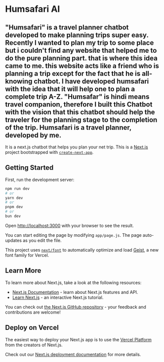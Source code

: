 # Humsafari AI
"Humsafari" is a travel planner chatbot developed to make planning trips super easy. Recently I wanted to plan my trip to some place but i couldn't find any website that helped me to do the pure planning part. that is where this idea came to me. this website acts like a friend who is planning a trip except for the fact that he is  all-knowing chatbot.  I have developed humsafari with the idea that it will help one to plan a complete trip A-Z. "Humsafar" is hindi means travel companion, therefore I built this Chatbot with the vision that this chatbot should help the traveler for the planning stage to the completion of the trip.
Humsafari is a travel planner, developed by me.
---
It is a next.js chatbot that helps you plan your net trip.
This is a [Next.js](https://nextjs.org) project bootstrapped with [`create-next-app`](https://nextjs.org/docs/app/api-reference/cli/create-next-app).

## Getting Started

First, run the development server:

```bash
npm run dev
# or
yarn dev
# or
pnpm dev
# or
bun dev
```

Open [http://localhost:3000](http://localhost:3000) with your browser to see the result.

You can start editing the page by modifying `app/page.js`. The page auto-updates as you edit the file.

This project uses [`next/font`](https://nextjs.org/docs/app/building-your-application/optimizing/fonts) to automatically optimize and load [Geist](https://vercel.com/font), a new font family for Vercel.

## Learn More

To learn more about Next.js, take a look at the following resources:

- [Next.js Documentation](https://nextjs.org/docs) - learn about Next.js features and API.
- [Learn Next.js](https://nextjs.org/learn) - an interactive Next.js tutorial.

You can check out [the Next.js GitHub repository](https://github.com/vercel/next.js) - your feedback and contributions are welcome!

## Deploy on Vercel

The easiest way to deploy your Next.js app is to use the [Vercel Platform](https://vercel.com/new?utm_medium=default-template&filter=next.js&utm_source=create-next-app&utm_campaign=create-next-app-readme) from the creators of Next.js.

Check out our [Next.js deployment documentation](https://nextjs.org/docs/app/building-your-application/deploying) for more details.
